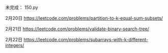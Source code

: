 
未完成：
150.py


2月20日
https://leetcode.com/problems/partition-to-k-equal-sum-subsets/

2月21日
https://leetcode.com/problems/validate-binary-search-tree/

2月22日
https://leetcode.com/problems/subarrays-with-k-different-integers/